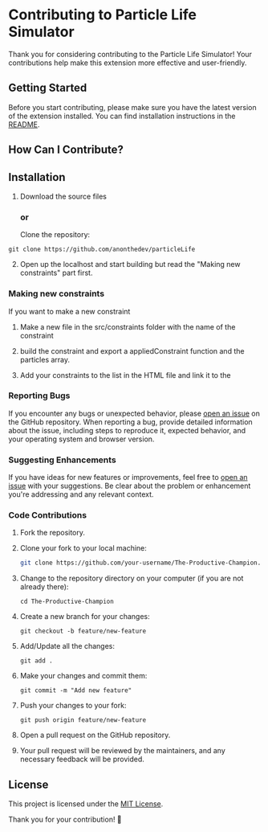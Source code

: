 # Contributing to Particle Life Simulator

Thank you for considering contributing to the Particle Life Simulator! Your contributions help make this extension more effective and user-friendly.

## Getting Started

Before you start contributing, please make sure you have the latest version of the extension installed. You can find installation instructions in the [README](https://github.com/anonthedev/particleLife).

## How Can I Contribute?

## Installation

1. Download the source files 
   ### or
   Clone the repository:

```git clone https://github.com/anonthedev/particleLife```

2. Open up the localhost and start building but read the "Making new constraints" part first.

### Making new constraints

If you want to make a new constraint
1. Make a new file in the src/constraints folder with the name of the constraint

2. build the constraint and export a appliedConstraint function and the particles array.

3. Add your constraints to the list in the HTML file and link it to the 

### Reporting Bugs

If you encounter any bugs or unexpected behavior, please [open an issue](../../issues) on the GitHub repository. When reporting a bug, provide detailed information about the issue, including steps to reproduce it, expected behavior, and your operating system and browser version.

### Suggesting Enhancements

If you have ideas for new features or improvements, feel free to [open an issue](../../issues) with your suggestions. Be clear about the problem or enhancement you're addressing and any relevant context.


### Code Contributions

1. Fork the repository.

2. Clone your fork to your local machine:

   ```bash
   git clone https://github.com/your-username/The-Productive-Champion.git

3. Change to the repository directory on your computer (if you are not already there):

   ```
   cd The-Productive-Champion

4. Create a new branch for your changes:

   ```
   git checkout -b feature/new-feature

5. Add/Update all the changes:

   ```
   git add .

6. Make your changes and commit them:

   ```
   git commit -m "Add new feature"

7. Push your changes to your fork:

    ```
    git push origin feature/new-feature

8. Open a pull request on the GitHub repository.

9. Your pull request will be reviewed by the maintainers, and any necessary feedback will be provided.

## License

This project is licensed under the [MIT License](LICENSE).

Thank you for your contribution! 🚀
